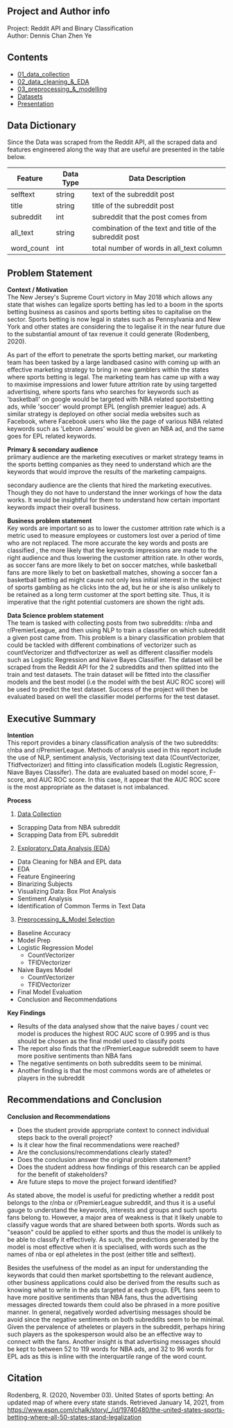 ## Project and Author info
Project:  Reddit API and Binary Classification<br />
Author: Dennis Chan Zhen Ye


## Contents
- [01_data_collection](code/01_data_collection.ipynb)
- [02_data_cleaning_&_EDA](code/02_data_cleaning_&_EDA].ipynb)
- [03_preprocessing_&_modelling](code/03_preprocessing_&_modelling.ipynb)
- [Datasets](datasets)
- [Presentation](presentation/projet_presentation.pdf)


## Data Dictionary
Since the Data was scraped from the Reddit API, all the scraped data and features engineered along the way that are useful are presented in the table below.

| Feature    | Data Type | Data Description                                        |
|------------|-----------|---------------------------------------------------------|
| selftext   | string    | text of the subreddit post                              |
| title      | string    | title of the subreddit post                             |
| subreddit  | int       | subreddit that the post comes from                      |
| all_text   | string    | combination of the text and title of the subreddit post |
| word_count | int       | total number of words in all_text column                |




## Problem Statement
**Context / Motivation** <br />
The New Jersey's Supreme Court victory in May 2018 which allows any state that wishes can legalize sports betting has led to a boom in the sports betting business as casinos and sports betting sites to capitalise on the sector. Sports betting is now legal in states such as Pennsylvania and New York and other states are considering the to legalise it in the near future due to the substantial amount of tax revenue it could generate (Rodenberg, 2020).


As part of the effort to penetrate the sports betting market, our marketing team has been tasked by a large landbased casino with coming up with an effective marketing strategy to bring in new gamblers within the states where sports betting is legal. The marketing team has came up with a way to maximise impressions and lower future attrition rate by using targetted advertising, where sports fans who searches for keywords such as 'basketball' on google would be targeted with NBA related sportsbetting ads, while 'soccer' would prompt EPL (english premier league) ads. A similar strategy is deployed on other social media websites such as Facebook, where Facebook users who like the page of various NBA related keywords such as 'Lebron James' would be given an NBA ad, and the same goes for EPL related keywords.




**Primary & secondary audience** <br />
priimary audience are the marketing executives or market strategy teams in the sports betting companies as they need to understand which are the keywords that would improve the results of the marketing campaigns.

secondary audience are the clients that hired the marketing executives. Though they do not have to understand the inner workings of how the data works. It would be insightful for them to understand how certain important keywords impact their overall business.



**Business problem statement** <br />
Key words are important so as to lower the customer attrition rate which is a metric used to measure employees or customers lost over a period of time who are not replaced. The more accurate the key words and posts are classified , the more likely that the keywords impressions are made to the right audience and thus lowering the customer attrition rate. In other words, as soccer fans are more likely to bet on soccer matches, while basketball fans are more likely to bet on basketball matches, showing a soccer fan a basketball betting ad might cause not only less initial interest in the subject of sports gambling as he clicks into the ad, but he or she is also unlikely to be retained as a long term customer at the sport betting site. Thus, it is imperative that the right potential customers are shown the right ads.



**Data Science problem statement** <br />
The team is tasked with collecting posts from two subreddits: r/nba and r/PremierLeague, and then using NLP to train a classifier on which subreddit a given post came from. This problem is a binary classification problem that could be tackled with different combinations of vectorizer such as countVectorizer and tfidfvectorizer as well as different classifier models such as Logistic Regression and Naive Bayes Classifier. The dataset will be scraped from the Reddit API for the 2 subreddits and then splitted into the train and test datasets. The train dataset will be fitted into the classifier models and the best model (i.e the model with the best AUC ROC score) will be used to predict the test dataset. Success of the project will then be evaluated based on well the classifier model performs for the test dataset.






## Executive Summary
**Intention** <br />
This report provides a binary classification analysis of the two subreddits: r/nba and r/PremierLeague. Methods of analysis used in this report include the use of NLP, sentiment analysis, Vectorising text data (CountVectorizer, Tfidfvectorizer) and fitting into classification models (Logistic Regression, Niave Bayes Classifer). The data are evaluated based on model score, F-score, and AUC ROC score. In this case, it appear that the AUC ROC score is the most appropriate as the dataset is not imbalanced.


**Process** <br />

1. [Data Collection](code/01_data_collection.ipynb)
 - Scrapping Data from NBA subreddit
 - Scrapping Data from EPL subreddit


2. [Exploratory_Data Analysis (EDA)](code/02_data_cleaning_&_eda.ipynb)
 - Data Cleaning for NBA and EPL data
 - EDA
 - Feature Engineering
 - Binarizing Subjects
 - Visualizing Data: Box Plot Analysis
 - Sentiment Analysis
 - Identification of Common Terms in Text Data


3. [Preprocessing_&_Model Selection](code/03_preprocessing_&_modelling.ipynb)
 - Baseline Accuracy
 - Model Prep
 - Logistic Regression Model
     - CountVectorizer
     - TFIDVectorizer
 - Naive Bayes Model
     - CountVectorizer
     - TFIDVectorizer
 - Final Model Evaluation
 - Conclusion and Recommendations


**Key Findings** <br />
- Results of the data analysed show that the naive bayes / count vec model is produces the highest ROC AUC score of 0.995 and is thus should be chosen as the final model used to classify posts
- The report also finds that the r/PremierLeague subreddit seem to have more positive sentiments than NBA fans
- The negative sentiments on both subreddits seem to be minimal.
- Another finding is that the most commons words are of atheletes or players in the subreddit




## Recommendations and Conclusion


**Conclusion and Recommendations**
- Does the student provide appropriate context to connect individual steps back to the overall project?
- Is it clear how the final recommendations were reached?
- Are the conclusions/recommendations clearly stated?
- Does the conclusion answer the original problem statement?
- Does the student address how findings of this research can be applied for the benefit of stakeholders?
- Are future steps to move the project forward identified?

As stated above, the model is useful for predicting whether a reddit post belongs to the r/nba or r/PremierLeague subreddit, and thus it is a useful gauge to understand the keywords, interests and groups and such sports fans belong to. However, a major area of weakness is that it likely unable to classify vague words that are shared between both sports. Words such as "season" could be applied to either sports and thus the model is unlikely to be able to classify it effectively. As such, the predictions generated by the model is most effective when it is specialised, with words such as the names of nba or epl atheletes in the post (either title and selftext).

Besides the usefulness of the model as an input for understanding the keywords that could then market sportsbetting to the relevant audience, other business applications could also be derived from the results such as knowing what to write in the ads targeted at each group. EPL fans seem to have more positive sentiments than NBA fans, thus the advertising messages directed towards them could also be phrased in a more positive manner. In general, negatively worded advertising messages should be avoid since the negative sentiments on both subreddits seem to be minimal. Given the pervalence of atheletes or players in the subreddit, perhaps hiring such players as the spokesperson would also be an effective way to connect with the fans. Another insight is that advertising messages should be kept to between 52 to 119 words for NBA ads, and 32 to 96 words for EPL ads as this is inline with the interquartile range of the word count.


## Citation
Rodenberg, R. (2020, November 03). United States of sports betting: An updated map of where every state stands. Retrieved January 14, 2021, from https://www.espn.com/chalk/story/_/id/19740480/the-united-states-sports-betting-where-all-50-states-stand-legalization
